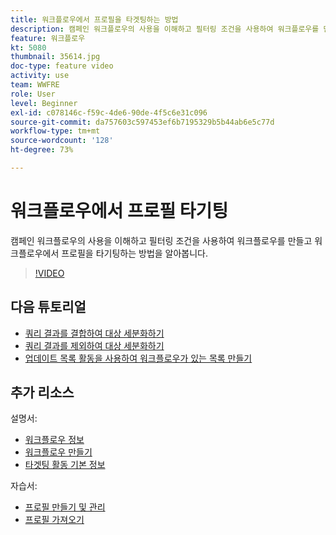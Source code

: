 ```yaml
---
title: 워크플로우에서 프로필을 타겟팅하는 방법
description: 캠페인 워크플로우의 사용을 이해하고 필터링 조건을 사용하여 워크플로우를 만들고 워크플로우에서 프로필을 타기팅하는 방법을 알아봅니다.
feature: 워크플로우
kt: 5080
thumbnail: 35614.jpg
doc-type: feature video
activity: use
team: WWFRE
role: User
level: Beginner
exl-id: c078146c-f59c-4de6-90de-4f5c6e31c096
source-git-commit: da757603c597453ef6b7195329b5b44ab6e5c77d
workflow-type: tm+mt
source-wordcount: '128'
ht-degree: 73%

---
```


# 워크플로우에서 프로필 타기팅

캠페인 워크플로우의 사용을 이해하고 필터링 조건을 사용하여 워크플로우를 만들고 워크플로우에서 프로필을 타기팅하는 방법을 알아봅니다.

>[!VIDEO](https://video.tv.adobe.com/v/35614?quality=12)

## 다음 튜토리얼

* [쿼리 결과를 결합하여 대상 세분화하기](/help/automating-with-workflows/refining-targets-by-combining-query-results.md)
* [쿼리 결과를 제외하여 대상 세분화하기](/help/automating-with-workflows/refining-targets-by-excluding-query-results.md)
* [업데이트 목록 활동을 사용하여 워크플로우가 있는 목록 만들기](/help/automating-with-workflows/using-the-update-list-activity.md)

## 추가 리소스

설명서:

* [워크플로우 정보](https://experienceleague.adobe.com/docs/campaign-classic/using/automating-with-workflows/introduction/about-workflows.html?lang=en)
* [워크플로우 만들기](https://experienceleague.adobe.com/docs/campaign-classic-learn/tutorials/getting-started/creating-a-workflow.html)
* [타겟팅 활동 기본 정보](https://experienceleague.adobe.com/docs/campaign-classic/using/automating-with-workflows/targeting-activities/about-targeting-activities.html)

자습서:

* [프로필 만들기 및 관리](/help/profile-management/create-and-manage-profiles.md)
* [프로필 가져오기](/help/data-management/importing-profiles.md)
